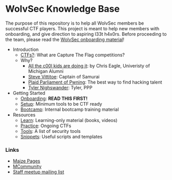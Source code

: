 # WolvSec Knowledge Base
The purpose of this repository is to help all WolvSec members be successful CTF players. This project is meant to help new members with onboarding, and give direction to aspiring l33t h4x0rs. Before proceeding to the team, please read the [WolvSec onboarding material](onboarding.md)!

* Introduction
	* [CTFs?](https://www.youtube.com/watch?v=8ev9ZX9J45A): What are Capture The Flag competitions?
	* Why?
		* [All the c00l kids are doing it](https://www.youtube.com/watch?v=t1w08LLKn5Y): by Chris Eagle, Univeristy of Michigan Alumni
		* [Steve Vittitoe](https://www.youtube.com/watch?v=ECMExVt1lbI): Captain of Samurai
		* [Plaid Parliament of Pwning](https://www.youtube.com/watch?v=6vj96QetfTg&start=1545&end=1988&autoplay=1): The best way to find hacking talent
		* [Tyler Nighswander](https://www.youtube.com/watch?v=-r-B1uOj0W4): Tyler, PPP
* Getting Started
	* [Onboarding](onboarding.md): <b>READ THIS FIRST!</b>  
	* [Setup](setup.md): Minimum tools to be CTF ready
	* [Bootcamp](https://gitlab.umich.edu/wolvsec/wolvsec-bootcamp): Internal bootcamp training material
* Resources
	* [Learn](learn.md): Learning-only material (books, videos)
	* [Practice](practice.md): Ongoing CTFs
	* [Tools](tools.md): A list of security tools
	* [Snippets](https://gitlab.umich.edu/wolvsec/ctf-snippet-toolbox): Useful scripts and templates

<h3>Links</h3>

* [Maize Pages](https://maizepages.umich.edu/organization/wolverinesec)
* [MCommunity](https://mcommunity.umich.edu/#group:w01verines)
* [Staff meetup mailing list](https://mcommunity.umich.edu/#group:wolvsec%20staff)

